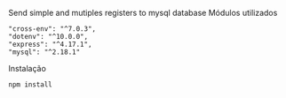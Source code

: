 Send simple and mutiples registers to mysql database
Módulos utilizados

    "cross-env": "^7.0.3",
    "dotenv": "^10.0.0",
    "express": "^4.17.1",
    "mysql": "^2.18.1"

Instalação

    npm install
